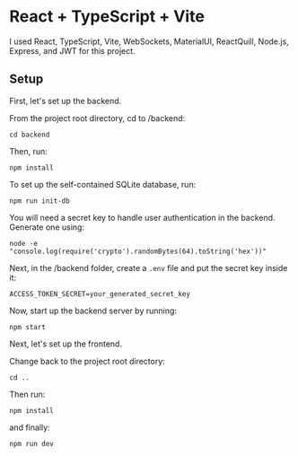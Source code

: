 # React + TypeScript + Vite

I used React, TypeScript, Vite, WebSockets, MaterialUI, ReactQuill, Node.js, Express, and JWT for this project.


## Setup

First, let's set up the backend.

From the project root directory, cd to /backend:

```
cd backend
```

Then, run: 

```
npm install
```

To set up the self-contained SQLite database, run:

```
npm run init-db
```

You will need a secret key to handle user authentication in the backend. Generate one using:

```
node -e "console.log(require('crypto').randomBytes(64).toString('hex'))"
```

Next, in the /backend folder, create a `.env` file and put the secret key inside it:

```
ACCESS_TOKEN_SECRET=your_generated_secret_key
```

Now, start up the backend server by running:

```
npm start
```

Next, let's set up the frontend.

Change back to the project root directory:

```
cd ..
```

Then run:

```
npm install
```

and finally:

```
npm run dev
```

